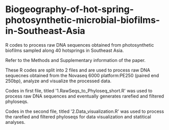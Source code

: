 # Biogeography-of-hot-spring-photosynthetic-microbial-biofilms-in-Southeast-Asia
R codes to process raw DNA sequences obtained from photosynthetic biofilms sampled along 40 hotsprings in Southeast Asia.

Refer to the Methods and Supplementary information of the paper. 

These R codes are split into 2 files and are  used to process raw DNA sequecnes obtained from the Novaseq 6000 platform:PE250 (paired end 250bp), analyze and visualize the  processed data.

Codes in first file, titled '1.RawSeqs_to_Phyloseq_short.R' was used to process raw DNA sequences and eventually generates rarefied and filtered phyloseqs. 

Codes in the second file, titled '2.Data_visualization.R' was used to process the rarefied and filtered phyloseqs for data visualization and statitical analyses.

